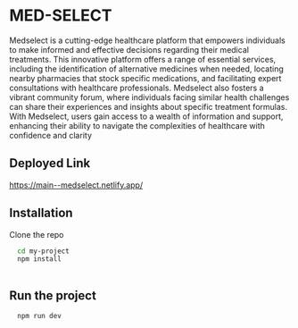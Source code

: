 
# MED-SELECT

Medselect is a cutting-edge healthcare platform that empowers individuals to make
informed and effective decisions regarding their medical treatments. This innovative
platform offers a range of essential services, including the identification of alternative
medicines when needed, locating nearby pharmacies that stock specific medications,
and facilitating expert consultations with healthcare professionals. Medselect also
fosters a vibrant community forum, where individuals facing similar health
challenges can share their experiences and insights about specific treatment formulas.
With Medselect, users gain access to a wealth of information and support, enhancing
their ability to navigate the complexities of healthcare with confidence and clarity

## Deployed Link
https://main--medselect.netlify.app/


## Installation

Clone the repo

```bash
  cd my-project
  npm install 
  
```
    
## Run the project



```bash
  npm run dev
```


